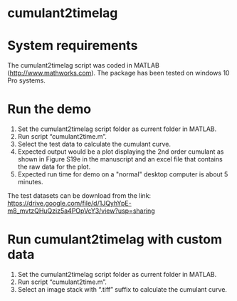 # cumulant2timelag

# System requirements

The cumulant2timelag script was coded in MATLAB (http://www.mathworks.com). The package has been tested on windows 10 Pro systems.

# Run the demo

1) Set the cumulant2timelag script folder as current folder in MATLAB. 
2) Run script “cumulant2time.m”. 
3) Select the test data to calculate the cumulant curve.
4) Expected output would be a plot displaying the 2nd order cumulant as shown in Figure S19e in the manuscript and an excel file that contains the raw data for the plot.
5) Expected run time for demo on a "normal" desktop computer is about 5 minutes.

The test datasets can be download from the link: https://drive.google.com/file/d/1JQyhYpE-m8_mvtzQHuQziz5a4POpVcY3/view?usp=sharing

# Run cumulant2timelag with custom data

1) Set the cumulant2timelag script folder as current folder in MATLAB. 
2) Run script “cumulant2time.m”. 
3) Select an image stack with “.tiff” suffix to calculate the cumulant curve.
